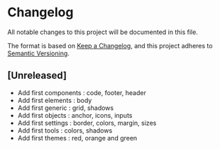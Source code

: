 # Changelog
All notable changes to this project will be documented in this file.

The format is based on [Keep a Changelog](https://keepachangelog.com/en/1.0.0/),
and this project adheres to [Semantic Versioning](https://semver.org/spec/v2.0.0.html).

## [Unreleased]
- Add first components : code, footer, header
- Add first elements : body
- Add first generic : grid, shadows
- Add first objects : anchor, icons, inputs
- Add first settings : border, colors, margin, sizes
- Add first tools : colors, shadows
- Add first themes : red, orange and green

